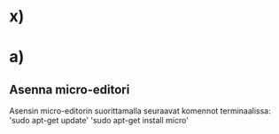 # x)

# a)
## Asenna micro-editori
Asensin micro-editorin suorittamalla seuraavat komennot terminaalissa:
  'sudo apt-get update'
  'sudo apt-get install micro'
  
